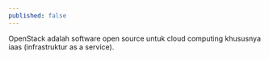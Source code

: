 ```yaml
---
published: false
---
```

OpenStack adalah software open source untuk cloud computing khususnya iaas (infrastruktur as a service).